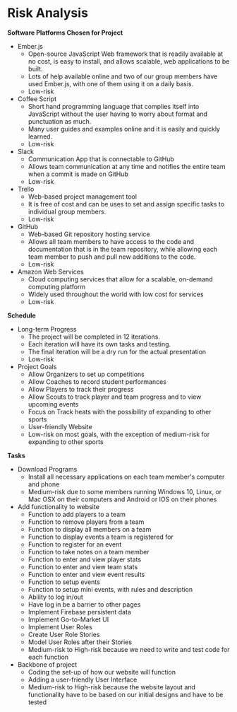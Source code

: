 # Risk Analysis


**Software Platforms Chosen for Project**

  - Ember.js
      - Open-source JavaScript Web framework that is readily available at no cost, is easy to install, and allows scalable, web applications to be built.
      - Lots of help available online and two of our group members have used Ember.js, with one of them using it on a daily basis.
      - Low-risk
  - Coffee Script
      - Short hand programming language that complies itself into JavaScript without the user having to worry about format and punctuation as much.
      - Many user guides and examples online and it is easily and quickly learned.
      - Low-risk
  - Slack
      - Communication App that is connectable to GitHub
      - Allows team communication at any time and notifies the entire team when a commit is made on GitHub
      - Low-risk
  - Trello
      - Web-based project management tool
      - It is free of cost and can be uses to set and assign specific tasks to individual group members.
      - Low-risk
  - GitHub
      - Web-based Git repository hosting service
      - Allows all team members to have access to the code and documentation that is in the team repository, while allowing each team member to push and pull new additions to the code.
      - Low-risk
  - Amazon Web Services
      - Cloud computing services that allow for a scalable, on-demand computing platform
      - Widely used throughout the world with low cost for services
      - Low-risk

**Schedule**

  - Long-term Progress
      - The project will be completed in 12 iterations.
      - Each iteration will have its own tasks and testing.
      - The final iteration will be a dry run for the actual presentation
      - Low-risk
  - Project Goals
      - Allow Organizers to set up competitions
      - Allow Coaches to record student performances
      - Allow Players to track their progress
      - Allow Scouts to track player and team progress and to view upcoming events
      - Focus on Track heats with the possibility of expanding to other sports
      - User-friendly Website
      - Low-risk on most goals, with the exception of medium-risk for expanding to other sports

**Tasks**

  - Download Programs
      - Install all necessary applications on each team member's computer and phone
      - Medium-risk due to some members running Windows 10, Linux, or Mac OSX on their computers and Android or IOS on their phones
  - Add functionality to website
      - Function to add players to a team
      - Function to remove players from a team
      - Function to display all members on a team
      - Function to display events a team is registered for
      - Function to register for an event
      - Function to take notes on a team member
      - Function to enter and view player stats
      - Function to enter and view team stats
      - Function to enter and view event results
      - Function to setup events
      - Function to setup mini events, with rules and description
	  - Ability to log in/out
	  - Have log in be a barrier to other pages
	  - Implement Firebase persistent data
	  - Implement Go-to-Market UI
	  - Implement User Roles
	  - Create User Role Stories
	  - Model User Roles after their Stories
      - Medium-risk to High-risk because we need to write and test code for each function
  -  Backbone of project
      - Coding the set-up of how our website will function 
      - Adding a user-friendly User Interface
      - Medium-risk to High-risk because the website layout and functionality have to be based on our initial designs and have to be tested
